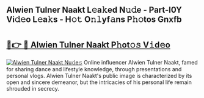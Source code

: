 ## Alwien Tulner Naakt L𝚎a𝚔ed N𝚞𝚍e - Part-I0Y Vi𝚍𝚎o L𝚎a𝚔s - H𝚘𝚝 O𝚗𝚕yf𝚊ns P𝚑𝚘tos Gnxfb

# <h2><a href="http://kfay28.oniu.top/?m=Alwien+Tulner+Naakt">🔗👉 🔴 Alwien Tulner Naakt P𝚑ot𝚘𝚜 V𝚒d𝚎o</a></h2>

[![Alwien Tulner Naakt Nu𝚍e𝚜](https://i.imgur.com/0qMVB7G.gif)](http://kfay28.oniu.top/?m=Alwien+Tulner+Naakt)
Online influencer Alwien Tulner Naakt, famed for sharing dance and lifestyle knowledge, through presentations and personal vlogs. Alwien Tulner Naakt's public image is characterized by its open and sincere demeanor, but the intricacies of his personal life remain shrouded in secrecy.  
